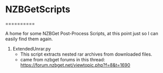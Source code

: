 # NZBGetScripts
==========

A home for some NZBGet Post-Process Scripts, at this point just so I can easily find them again.

1. ExtendedUnrar.py
    - This script extracts nested rar archives from downloaded files.
    - came from nzbget forums in this thread: https://forum.nzbget.net/viewtopic.php?f=8&t=1690
